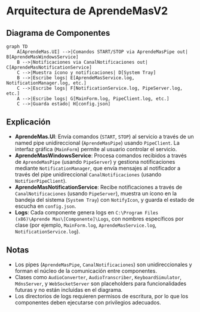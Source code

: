 # Arquitectura de AprendeMasV2

## Diagrama de Componentes

```mermaid
graph TD
    A[AprendeMas.UI] -->|Comandos START/STOP via AprendeMasPipe out| B[AprendeMasWindowsService]
    B -->|Notificaciones via CanalNotificaciones out| C[AprendeMasNotificationService]
    C -->|Muestra ícono y notificaciones| D[System Tray]
    B -->|Escribe logs| E[AprendeMasService.log, NotificationManager.log, etc.]
    C -->|Escribe logs| F[NotificationService.log, PipeServer.log, etc.]
    A -->|Escribe logs| G[MainForm.log, PipeClient.log, etc.]
    C -->|Guarda estado| H[config.json]
```

## Explicación

- **AprendeMas.UI**: Envía comandos (`START`, `STOP`) al servicio a través de un named pipe unidireccional (`AprendeMasPipe`) usando `PipeClient`. La interfaz gráfica (`MainForm`) permite al usuario controlar el servicio.
- **AprendeMasWindowsService**: Procesa comandos recibidos a través de `AprendeMasPipe` (usando `PipeServer`) y gestiona notificaciones mediante `NotificationManager`, que envía mensajes al notificador a través del pipe unidireccional `CanalNotificaciones` (usando `NotifierPipeClient`).
- **AprendeMasNotificationService**: Recibe notificaciones a través de `CanalNotificaciones` (usando `PipeServer`), muestra un ícono en la bandeja del sistema (`System Tray`) con `NotifyIcon`, y guarda el estado de escucha en `config.json`.
- **Logs**: Cada componente genera logs en `C:\Program Files (x86)\Aprende Mas\[Componente]\Logs`, con nombres específicos por clase (por ejemplo, `MainForm.log`, `AprendeMasService.log`, `NotificationService.log`).

## Notas

- Los pipes (`AprendeMasPipe`, `CanalNotificaciones`) son unidireccionales y forman el núcleo de la comunicación entre componentes.
- Clases como `AudioConverter`, `AudioTranscriber`, `KeyboardSimulator`, `MdnsServer`, y `WebSocketServer` son placeholders para funcionalidades futuras y no están incluidas en el diagrama.
- Los directorios de logs requieren permisos de escritura, por lo que los componentes deben ejecutarse con privilegios adecuados.
